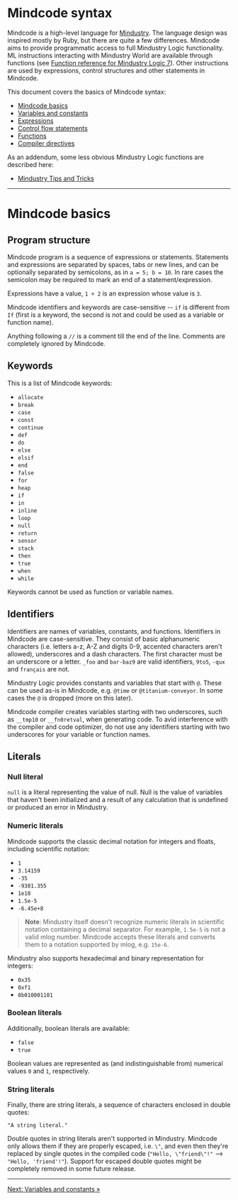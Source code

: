 # Mindcode syntax

Mindcode is a high-level language for [Mindustry](https://github.com/anuke/mindustry).
The language design was inspired mostly by Ruby, but there are quite a few differences.
Mindcode aims to provide programmatic access to full Mindustry Logic functionality.
ML instructions interacting with Mindustry World are available through functions
(see [Function reference for Mindustry Logic 7](FUNCTIONS_V7.markdown)).
Other instructions are used by expressions, control structures and other statements in Mindcode.

This document covers the basics of Mindcode syntax:

* [Mindcode basics](#mindcode-basics)
* [Variables and constants](SYNTAX-1-VARIABLES.markdown)
* [Expressions](SYNTAX-2-EXPRESSIONS.markdown)
* [Control flow statements](SYNTAX-3-STATEMENTS.markdown)
* [Functions](SYNTAX-4-FUNCTIONS.markdown)
* [Compiler directives](SYNTAX-5-OTHER.markdown)

As an addendum, some less obvious Mindustry Logic functions are described here: 

* [Mindustry Tips and Tricks](SYNTAX-6-TIPS-N-TRICKS.markdown)

---

# Mindcode basics

## Program structure

Mindcode program is a sequence of expressions or statements.
Statements and expressions are separated by spaces, tabs or new lines,
and can be optionally separated by semicolons, as in `a = 5; b = 10`.
In rare cases the semicolon may be required to mark an end of a statement/expression.

Expressions have a value, `1 + 2` is an expression whose value is `3`.

Mindcode identifiers and keywords are case-sensitive -- `if` is different from `If`
(first is a keyword, the second is not and could be used as a variable or function name).

Anything following a `//` is a comment till the end of the line.
Comments are completely ignored by Mindcode.

## Keywords

This is a list of Mindcode keywords:

* `allocate`
* `break`
* `case`
* `const`
* `continue`
* `def`
* `do`
* `else`
* `elsif`
* `end`
* `false`
* `for`
* `heap`
* `if`
* `in`
* `inline`
* `loop`
* `null`
* `return`
* `sensor`
* `stack`
* `then`
* `true`
* `when`
* `while`

Keywords cannot be used as function or variable names.

## Identifiers

Identifiers are names of variables, constants, and functions. 
Identifiers in Mindcode are case-sensitive. They consist of basic alphanumeric characters
(i.e. letters a-z, A-Z and digits 0-9, accented characters aren't allowed), underscores and a dash characters.
The first character must be an underscore or a letter. `_foo` and `bar-baz9` are valid identifiers,
`9to5`, `-qux` and `français` are not.

Mindustry Logic provides constants and variables that start with `@`. These can be used as-is in Mindcode,
e.g. `@time` or `@titanium-conveyor`. In some cases the `@` is dropped (more on this later).

Mindcode compiler creates variables starting with two underscores, such as `__tmp10` or `__fn0retval`,
when generating code. To avid interference with the compiler and code optimizer,
do not use any identifiers starting with two underscores for your variable or function names.

## Literals

### Null literal

`null` is a literal representing the value of null. Null is the value of variables that haven't been initialized
and a result of any calculation that is undefined or produced an error in Mindustry.

### Numeric literals

Mindcode supports the classic decimal notation for integers and floats, including scientific notation:

* `1`
* `3.14159`
* `-35`
* `-9381.355`
* `1e10`
* `1.5e-5`
* `-6.45e+8`

> **Note**: Mindustry itself doesn't recognize numeric literals in scientific notation containing a decimal separator.
> For example, `1.5e-5` is not a valid mlog number. Mindcode accepts these literals and converts them to a notation
> supported by mlog, e.g. `15e-6`.

Mindustry also supports hexadecimal and binary representation for integers:

* `0x35`
* `0xf1`
* `0b010001101`

### Boolean literals

Additionally, boolean literals are available:

* `false`
* `true`

Boolean values are represented as (and indistinguishable from) numerical values `0` and `1`, respectively.

### String literals

Finally, there are string literals, a sequence of characters enclosed in double quotes:

`"A string literal."`

Double quotes in string literals aren't supported in Mindustry. Mindcode only allows them if they are properly
escaped, i.e. `\"`, and even then they're replaced by single quotes in the compiled code (`"Hello, \"friend\"!"`
--> `"Hello, 'friend'!"`). Support for escaped double quotes might be completely removed in some future release.

---

[Next: Variables and constants »](SYNTAX-1-VARIABLES.markdown)
